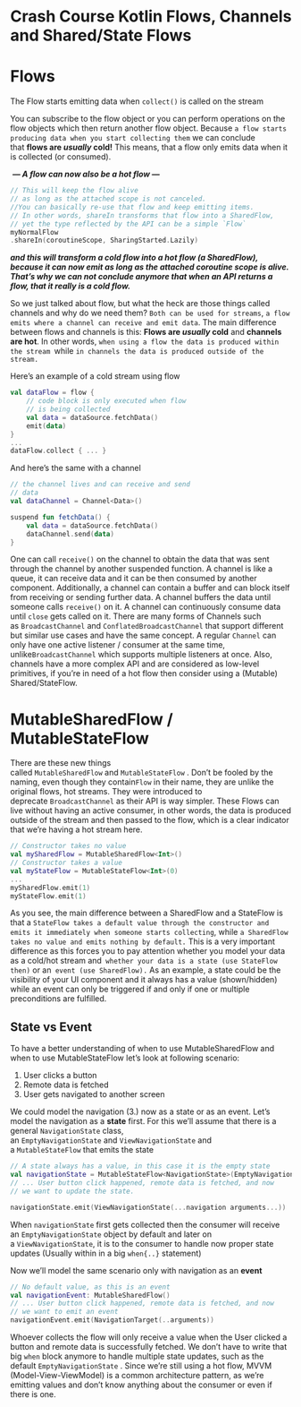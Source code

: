 # Crash Course Kotlin Flows, Channels and Shared/State Flows

# Flows

The Flow starts emitting data when `collect()` is called on the stream

You can subscribe to the flow object or you can perform operations on the flow objects which then return another flow object. Because `a flow starts producing data when you start collecting them` we can conclude that **flows are *usually* cold!** This means, that a flow only emits data when it is collected (or consumed).

 ***— A flow can now also be a hot flow —***

```kotlin
// This will keep the flow alive
// as long as the attached scope is not canceled. 
//You can basically re-use that flow and keep emitting items.
// In other words, shareIn transforms that flow into a SharedFlow,
// yet the type reflected by the API can be a simple `Flow`
myNormalFlow
.shareIn(coroutineScope, SharingStarted.Lazily)
```

***and this will transform a cold flow into a hot flow (a SharedFlow), because it can now emit as long as the attached coroutine scope is alive. That’s why we can not conclude anymore that when an API returns a flow, that it really is a cold flow.***

So we just talked about flow, but what the heck are those things called channels and why do we need them? `Both can be used for streams`, `a flow emits where a channel can receive and emit data`. The main difference between flows and channels is this: **Flows are *usually* cold** and **channels are hot**. In other words, `when using a flow the data is produced within the stream `while `in channels the data is produced outside of the stream.`



Here’s an example of a cold stream using flow

```kotlin
val dataFlow = flow {
    // code block is only executed when flow
    // is being collected
    val data = dataSource.fetchData()
    emit(data)
}
...
dataFlow.collect { ... }
```



And here’s the same with a channel

```kotlin
// the channel lives and can receive and send
// data
val dataChannel = Channel<Data>()

suspend fun fetchData() {
    val data = dataSource.fetchData()
    dataChannel.send(data)
}
```

One can call `receive()` on the channel to obtain the data that was sent through the channel by another suspended function. A channel is like a queue, it can receive data and it can be then consumed by another component. Additionally, a channel can contain a buffer and can block itself from receiving or sending further data. A channel buffers the data until someone calls `receive()` on it. A channel can continuously consume data until `close` gets called on it. There are many forms of Channels such as `BroadcastChannel` and `ConflatedBroadcastChannel` that support different but similar use cases and have the same concept. A regular `Channel` can only have one active listener / consumer at the same time, unlike`BroadcastChannel` which supports multiple listeners at once. Also, channels have a more complex API and are considered as low-level primitives, if you’re in need of a hot flow then consider using a (Mutable) Shared/StateFlow.

# MutableSharedFlow / MutableStateFlow

There are these new things called `MutableSharedFlow` and `MutableStateFlow` . Don’t be fooled by the naming, even though they contain`Flow` in their name, they are unlike the original flows, hot streams. They were introduced to deprecate `BroadcastChannel` as their API is way simpler. These Flows can live without having an active consumer, in other words, the data is produced outside of the stream and then passed to the flow, which is a clear indicator that we’re having a hot stream here.

```kotlin
// Constructor takes no value
val mySharedFlow = MutableSharedFlow<Int>()
// Constructor takes a value
val myStateFlow = MutableStateFlow<Int>(0)
...
mySharedFlow.emit(1)
myStateFlow.emit(1)
```

As you see, the main difference between a SharedFlow and a StateFlow is that a `StateFlow takes a default value through the constructor and emits it immediately when someone starts collecting`, while `a SharedFlow takes no value and emits nothing by default.` This is a very important difference as this forces you to pay attention whether you model your data as a cold/hot stream and` whether your data is a state (use StateFlow then)` or an` event (use SharedFlow).` As an example, a state could be the visibility of your UI component and it always has a value (shown/hidden) while an event can only be triggered if and only if one or multiple preconditions are fulfilled.

## State vs Event

To have a better understanding of when to use MutableSharedFlow and when to use MutableStateFlow let’s look at following scenario:

1. User clicks a button
2. Remote data is fetched
3. User gets navigated to another screen

We could model the navigation (3.) now as a state or as an event. Let’s model the navigation as a **state** first. For this we’ll assume that there is a general `NavigationState` class, an `EmptyNavigationState` and `ViewNavigationState` and a `MutableStateFlow` that emits the state

```kotlin
// A state always has a value, in this case it is the empty state
val navigationState = MutableStateFlow<NavigationState>(EmptyNavigationState())
// ... User button click happened, remote data is fetched, and now 
// we want to update the state. 

navigationState.emit(ViewNavigationState(...navigation arguments...))
```

When `navigationState` first gets collected then the consumer will receive an `EmptyNavigationState` object by default and later on a `ViewNavigationState`, it is to the consumer to handle now proper state updates (Usually within in a big `when{..}` statement)



Now we’ll model the same scenario only with navigation as an **event**



```kotlin
// No default value, as this is an event
val navigationEvent: MutableSharedFlow()
// ... User button click happened, remote data is fetched, and now 
// we want to emit an event
navigationEvent.emit(NavigationTarget(..arguments))
```

Whoever collects the flow will only receive a value when the User clicked a button and remote data is successfully fetched. We don’t have to write that big `when` block anymore to handle multiple state updates, such as the default `EmptyNavigationState` . Since we’re still using a hot flow, MVVM (Model-View-ViewModel) is a common architecture pattern, as we’re emitting values and don’t know anything about the consumer or even if there is one.


